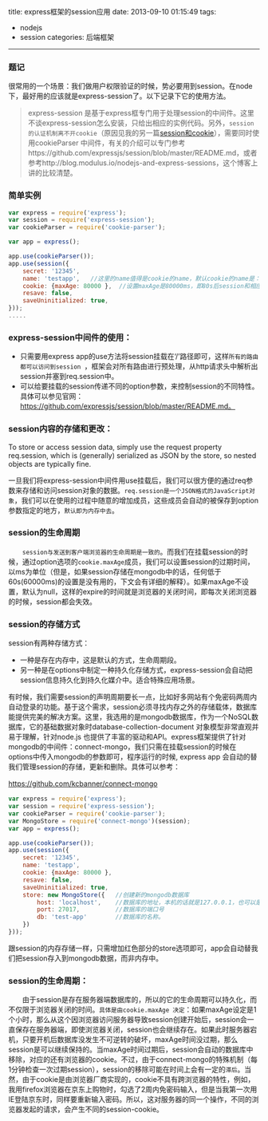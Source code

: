 title: express框架的session应用
date: 2013-09-10 01:15:49
tags: 
- nodejs
- session
categories: 后端框架
---

### 题记
很常用的一个场景：我们做用户权限验证的时候，势必要用到session。在node下，最好用的应该就是express-session了。以下记录下它的使用方法。

>express-session 是基于express框专门用于处理session的中间件。这里不谈express-session怎么安装，只给出相应的实例代码。另外，`session的认证机制离不开cookie`（原因见我的另一篇[session和cookie](http://blog.lwdle.xin/2013/02/20/session/)），需要同时使用cookieParser 中间件，有关的介绍可以专门参考https://github.com/expressjs/session/blob/master/README.md，或者参考http://blog.modulus.io/nodejs-and-express-sessions，这个博客上讲的比较清楚。
<!-- more -->
### 简单实例

```javascript
var express = require('express');
var session = require('express-session');
var cookieParser = require('cookie-parser');

var app = express();

app.use(cookieParser());
app.use(session({
    secret: '12345',
    name: 'testapp',   //这里的name值得是cookie的name，默认cookie的name是：connect.sid
    cookie: {maxAge: 80000 },  //设置maxAge是80000ms，即80s后session和相应的cookie失效过期
    resave: false,
    saveUninitialized: true,
}));
.....
```
### express-session中间件的使用：

* 只需要用express app的use方法将session挂载在‘/’路径即可，这样`所有的路由都可以访问到session	`，框架会对所有路由进行预处理，从http请求头中解析出session并塞到req.session中。
* 可以给要挂载的session传递不同的option参数，来控制session的不同特性。具体可以参见官网：https://github.com/expressjs/session/blob/master/README.md。

### session内容的存储和更改：

To store or access session data, simply use the request property req.session, which is (generally) serialized as JSON by the store, so nested objects are typically fine.

一旦我们将express-session中间件用use挂载后，我们可以很方便的通过req参数来存储和访问session对象的数据。`req.session是一个JSON格式的JavaScript对象`，我们可以在使用的过程中随意的增加成员，这些成员会自动的被保存到option参数指定的地方，`默认即为内存中去`。

### session的生命周期

　　`session与发送到客户端浏览器的生命周期是一致的`。而我们在挂载session的时候，通过option选项的`cookie.maxAge`成员，我们可以设置session的过期时间，以ms为单位（但是，如果session存储在mongodb中的话，任何低于60s(60000ms)的设置是没有用的，下文会有详细的解释）。如果maxAge不设置，默认为null，这样的expire的时间就是浏览器的关闭时间，即每次关闭浏览器的时候，session都会失效。
　
### session的存储方式
session有两种存储方式：

* 一种是存在内存中，这是默认的方式，生命周期段。
* 另一种是在options中制定一种持久化存储方式，express-session会自动把session信息持久化到持久化媒介中。适合特殊应用场景。
　　

有时候，我们需要session的声明周期要长一点，比如好多网站有个免密码两周内自动登录的功能。基于这个需求，session必须寻找内存之外的存储载体，数据库能提供完美的解决方案。这里，我选用的是mongodb数据库，作为一个NoSQL数据库，它的基础数据对象时database-collection-document 对象模型非常直观并易于理解，针对node.js 也提供了丰富的驱动和API。express框架提供了针对mongodb的中间件：connect-mongo，我们只需在挂载session的时候在options中传入mongodb的参数即可，程序运行的时候, express app 会自动的替我们管理session的存储，更新和删除。具体可以参考：

https://github.com/kcbanner/connect-mongo
　　
```javascript 
var express = require('express');
var session = require('express-session');
var cookieParser = require('cookie-parser');
var MongoStore = require('connect-mongo')(session);
var app = express();

app.use(cookieParser());
app.use(session({
    secret: '12345',
    name: 'testapp',
    cookie: {maxAge: 80000 },
    resave: false,
    saveUninitialized: true,
    store: new MongoStore({   //创建新的mongodb数据库
        host: 'localhost',    //数据库的地址，本机的话就是127.0.0.1，也可以是网络主机
        port: 27017,          //数据库的端口号
        db: 'test-app'        //数据库的名称。
    })
}));
```

跟session的内存存储一样，只需增加红色部分的store选项即可，app会自动替我们把session存入到mongodb数据，而非内存中。

### session的生命周期：

　　由于session是存在服务器端数据库的，所以的它的生命周期可以持久化，而不仅限于浏览器关闭的时间。`具体是由cookie.maxAge 决定`：如果maxAge设定是1个小时，那么从这个因浏览器访问服务器导致session创建开始后，session会一直保存在服务器端，即使浏览器关闭，session也会继续存在。如果此时服务器宕机，只要开机后数据库没发生不可逆转的破坏，maxAge时间没过期，那么session是可以继续保持的。当maxAge时间过期后，session会自动的数据库中移除，对应的还有浏览器的cookie。不过，由于connect-mongo的特殊机制（每1分钟检查一次过期session），session的移除可能在时间上会有一定的`滞后`。当然，由于cookie是由浏览器厂商实现的，cookie不具有跨浏览器的特性，例如，我用firefox浏览器在京东上购物时，勾选了2周内免密码输入，但是当我第一次用IE登陆京东时，同样要重新输入密码。所以，这对服务器的同一个操作，不同的浏览器发起的请求，会产生不同的session-cookie。